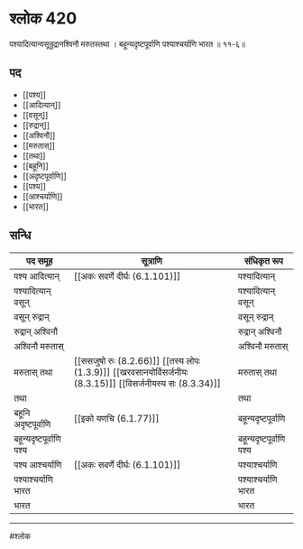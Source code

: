 # श्लोक 420

पश्यादित्यान्वसून्रुद्रानश्विनौ मरुतस्तथा ।
बहून्यदृष्टपूर्वाणि पश्याश्चर्याणि भारत ॥ ११-६॥


## पद 

- [[पश्य]]
- [[आदित्यान्]]
- [[वसून्]]
- [[रुद्रान्]]
- [[अश्विनौ]]
- [[मरुतास्]]
- [[तथा]]
- [[बहूनि]]
- [[अदृष्टपूर्वाणि]]
- [[पश्य]]
- [[आश्चर्याणि]]
- [[भारत]]

## सन्धि

| पद समूह | सूत्राणि | संधिकृत रूप |
| ----- | ----- | ----- |
| पश्य आदित्यान् |  [[अकः सवर्णे दीर्घः (6.1.101)]] | पश्यादित्यान् |
| पश्यादित्यान् वसून् |  | पश्यादित्यान् वसून् |
| वसून् रुद्रान् |  | वसून् रुद्रान् |
| रुद्रान् अश्विनौ |  | रुद्रान् अश्विनौ |
| अश्विनौ मरुतास् |  | अश्विनौ मरुतास् |
| मरुतास् तथा |  [[ससजुषो रुः (8.2.66)]] [[तस्य लोपः (1.3.9)]] [[खरवसानयोर्विसर्जनीयः (8.3.15)]] [[विसर्जनीयस्य सः (8.3.34)]] | मरुतास् तथा |
| तथा |  | तथा |
| बहूनि अदृष्टपूर्वाणि |  [[इको यणचि (6.1.77)]] | बहून्यदृष्टपूर्वाणि |
| बहून्यदृष्टपूर्वाणि पश्य |  | बहून्यदृष्टपूर्वाणि पश्य |
| पश्य आश्चर्याणि |  [[अकः सवर्णे दीर्घः (6.1.101)]] | पश्याश्चर्याणि |
| पश्याश्चर्याणि भारत |  | पश्याश्चर्याणि भारत |
| भारत |  | भारत |


---

#श्लोक